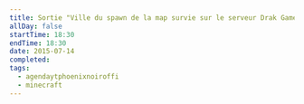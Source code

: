 ```yaml
---
title: Sortie "Ville du spawn de la map survie sur le serveur Drak Game (Jour)" sur Endless par XRS
allDay: false
startTime: 18:30
endTime: 18:30
date: 2015-07-14
completed: 
tags:
  - agendaytphoenixnoiroffi
  - minecraft
---
```

